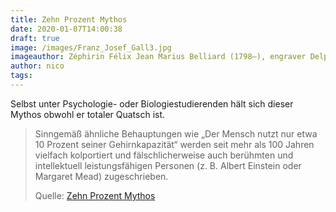 ```yaml
---
title: Zehn Prozent Mythos
date: 2020-01-07T14:00:38
draft: true
image: /images/Franz_Josef_Gall3.jpg
imageauthor: Zéphirin Félix Jean Marius Belliard (1798–), engraver Delpech (Paris)
author: nico
tags: 
---
```


Selbst unter Psychologie- oder Biologiestudierenden hält sich dieser Mythos obwohl er totaler Quatsch ist.

> Sinngemäß ähnliche Behauptungen wie „Der Mensch nutzt nur etwa 10 Prozent
> seiner Gehirnkapazität“ werden seit mehr als 100 Jahren vielfach kolportiert
> und fälschlicherweise auch berühmten und intellektuell leistungsfähigen
> Personen (z. B. Albert Einstein oder Margaret Mead) zugeschrieben.
>
> Quelle: [Zehn Prozent Mythos](https://de.wikipedia.org/wiki/Zehn-Prozent-Mythos)

